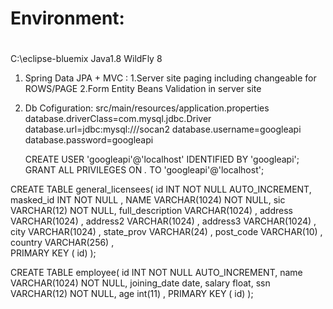 #
# Environment:
#
   C:\eclipse-bluemix
   Java1.8
   WildFly 8


1. Spring Data JPA + MVC :
   1.Server site paging including changeable for ROWS/PAGE
   2.Form Entity Beans Validation in server site


2. Db Cofiguration:
   src/main/resources/application.properties
   database.driverClass=com.mysql.jdbc.Driver
   database.url=jdbc:mysql:///socan2
   database.username=googleapi
   database.password=googleapi

    CREATE USER 'googleapi'@'localhost' IDENTIFIED BY 'googleapi';
    GRANT ALL PRIVILEGES ON *.* TO 'googleapi'@'localhost';

CREATE TABLE general_licensees(
	id INT NOT NULL AUTO_INCREMENT,	
	masked_id INT NOT NULL ,
	NAME VARCHAR(1024) NOT NULL,
	sic VARCHAR(12) NOT NULL,
	full_description VARCHAR(1024) ,
	address VARCHAR(1024) ,
	address2 VARCHAR(1024) ,
	address3 VARCHAR(1024) ,
	city VARCHAR(1024) ,
	state_prov VARCHAR(24) ,
	post_code VARCHAR(10) ,
	country VARCHAR(256) ,	
	PRIMARY KEY ( id)
 );


CREATE TABLE employee(
	id INT NOT NULL AUTO_INCREMENT,	
	name VARCHAR(1024) NOT NULL,
	joining_date	date,
	salary	float,
	ssn VARCHAR(12) NOT NULL,
	age	int(11) ,
	PRIMARY KEY ( id)
 );
